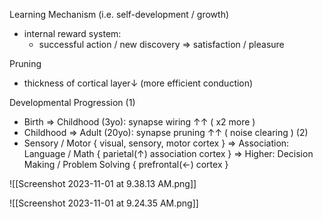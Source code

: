
Learning Mechanism  (i.e. self-development / growth)
- internal reward system:
	- successful action / new discovery => satisfaction / pleasure

Pruning
- thickness of cortical layer↓  (more efficient conduction)

Developmental Progression
(1)
- Birth => Childhood (3yo):   synapse wiring ↑↑  ( x2 more )
- Childhood => Adult (20yo):  synapse pruning ↑↑ ( noise clearing )
(2)
- Sensory / Motor                       { visual, sensory, motor cortex }
  => Association: Language / Math      { parietal(↑) association cortex }
  => Higher: Decision Making / Problem Solving   { prefrontal(←) cortex }


![[Screenshot 2023-11-01 at 9.38.13 AM.png]]

![[Screenshot 2023-11-01 at 9.24.35 AM.png]]